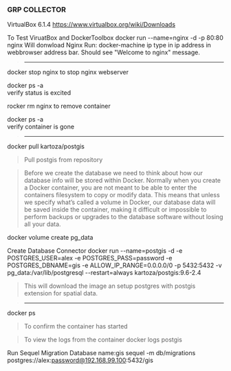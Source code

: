 ### GRP COLLECTOR

VirtualBox 6.1.4
https://www.virtualbox.org/wiki/Downloads

To Test ViruatBox and DockerToolbox
docker run --name=nginx -d -p 80:80 nginx
Will donwload Nginx
Run: docker-machine ip 
type in ip address in webbrowser address bar. Should see "Welcome to nginx" message.

>---------------------------
docker stop nginx
to stop nginx webserver 

docker ps -a  
verify status is excited

rocker rm nginx
to remove container

docker ps -a  
verify container is gone
>--------------------------

docker pull kartoza/postgis
>Pull postgis from repository


>Before we create the database we need to think about how our database info will be stored within Docker. Normally when you create a Docker container, you are not meant to be able to enter the containers filesystem to copy or modify data. This means that unless we specify what’s called a volume in Docker, our database data will be saved inside the container, making it difficult or impossible to perform backups or upgrades to the database software without losing all your data.

docker volume create pg_data

Create Database Connector
docker run --name=postgis -d -e POSTGRES_USER=alex -e POSTGRES_PASS=password -e POSTGRES_DBNAME=gis -e ALLOW_IP_RANGE=0.0.0.0/0 -p 5432:5432 -v pg_data:/var/lib/postgresql --restart=always kartoza/postgis:9.6-2.4

>This will download the image an setup postgres with postgis extension for spatial data.

>-------------------------
docker ps 
>To confirm the container has started

>To view the logs from the container
docker logs postgis


Run Sequel Migration
Database name:gis
sequel -m db/migrations postgres://alex:password@192.168.99.100:5432/gis



